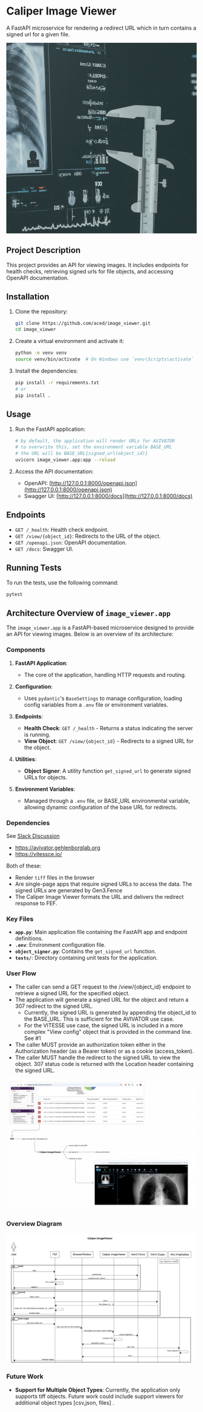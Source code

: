 # Caliper Image Viewer

A FastAPI microservice for rendering a redirect URL which in turn contains a signed url for a given file.

![](docs/caliper-image-viewer-logo.png)

## Project Description

This project provides an API for viewing images. It includes endpoints for health checks, retrieving signed urls for file objects, and accessing OpenAPI documentation.

## Installation

1. Clone the repository:
    ```sh
    git clone https://github.com/aced/image_viewer.git
    cd image_viewer
    ```

2. Create a virtual environment and activate it:
    ```sh
    python -m venv venv
    source venv/bin/activate  # On Windows use `venv\Scripts\activate`
    ```

3. Install the dependencies:
    ```sh
    pip install -r requirements.txt
   # or
    pip install .
    ```

## Usage

1. Run the FastAPI application:
    ```sh
    # by default, the application will render URLs for AVIVATOR
    # to overwrite this, set the environment variable BASE_URL
    # the URL will be BASE_URL{signed_url(object_id)}
    uvicorn image_viewer.app:app --reload
    ```

2. Access the API documentation:
    - OpenAPI: [http://127.0.0.1:8000/openapi.json](http://127.0.0.1:8000/openapi.json)
    - Swagger UI: [http://127.0.0.1:8000/docs](http://127.0.0.1:8000/docs)

## Endpoints

- `GET /_health`: Health check endpoint.
- `GET /view/{object_id}`: Redirects to the URL of the object.
- `GET /openapi.json`: OpenAPI documentation.
- `GET /docs`: Swagger UI.

## Running Tests

To run the tests, use the following command:
```sh
pytest
```

## Architecture Overview of `image_viewer.app`

The `image_viewer.app` is a FastAPI-based microservice designed to provide an API for viewing images. Below is an overview of its architecture:

### Components

1. **FastAPI Application**:
   - The core of the application, handling HTTP requests and routing.

2. **Configuration**:
   - Uses `pydantic`'s `BaseSettings` to manage configuration, loading config variables from a `.env` file or environment variables. 

3. **Endpoints**:
   - **Health Check**: `GET /_health` - Returns a status indicating the server is running.
   - **View Object**: `GET /view/{object_id}` - Redirects to a signed URL for the object.

4. **Utilities**:
   - **Object Signer**: A utility function `get_signed_url` to generate signed URLs for objects.

5. **Environment Variables**:
   - Managed through a `.env` file, or BASE_URL environmental variable, allowing dynamic configuration of the base URL for redirects.

### Dependencies

See [Slack Discussion](https://ohsucomputationalbio.slack.com/archives/C07GW6G69QE/p1725982750730089?thread_ts=1725923251.830729&cid=C07GW6G69QE)

* https://avivator.gehlenborglab.org
* https://vitessce.io/


Both of these:

* Render `tiff` files in the browser
* Are single-page apps that require signed URLs to access the data. The signed URLs are generated by Gen3.Fence
* The Caliper Image Viewer formats the URL and delivers the redirect response to FEF.


### Key Files

- **`app.py`**: Main application file containing the FastAPI app and endpoint definitions.
- **`.env`**: Environment configuration file.
- **`object_signer.py`**: Contains the `get_signed_url` function.
- **`tests/`**: Directory containing unit tests for the application.

### User Flow
- The caller can send a GET request to the /view/{object_id} endpoint to retrieve a signed URL for the specified object.
- The application will generate a signed URL for the object and return a 307 redirect to the signed URL.
  - Currently, the signed URL is generated by appending the object_id to the BASE_URL.  This is sufficient for the AVIVATOR use case.
  - For the VITESSE use case, the signed URL is included in a more complex "View config" object that is provided in the command line. See #1
- The caller MUST provide an authorization token either in the Authorization header (as a Bearer token) or as a cookie (access_token).
- The caller MUST handle the redirect to the signed URL to view the object. 307 status code is returned with the Location header containing the signed URL.

![](docs/user-flow.png)
 

### Overview Diagram

![](docs/overview.png)


### Future Work

- **Support for Multiple Object Types**: Currently, the application only supports tiff objects. Future work could include support viewers for additional object types [csv,json, files] .  
